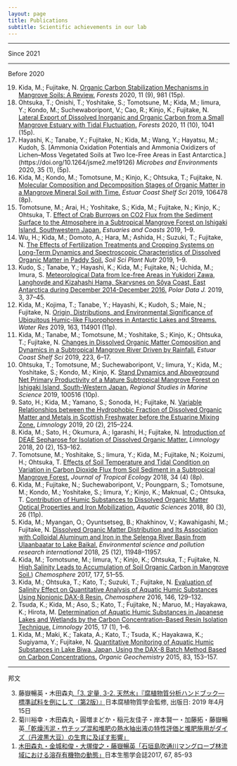 ```yaml
---
layout: page
title: Publications
subtitle: Scientific achievements in our lab 
---
```


***
Since 2021

***
Before 2020

<ol reversed>
<li>Kida, M.; Fujitake, N. <a href="https://doi.org/10.3390/f11090981">Organic Carbon Stabilization Mechanisms in Mangrove Soils: A Review.</a> <i>Forests</i> 2020, 11 (9), 981 (15p).</li>
<li>Ohtsuka, T.; Onishi, T.; Yoshitake, S.; Tomotsune, M.; Kida, M.; Iimura, Y.; Kondo, M.; Suchewaboripont, V.; Cao, R.; Kinjo, K.; Fujitake, N. <a href="https://www.mdpi.com/1999-4907/11/10/1041">Lateral Export of Dissolved Inorganic and Organic Carbon from a Small Mangrove Estuary with Tidal Fluctuation.</a> <i>Forests</i> 2020, 11 (10), 1041 (15p).</li>
<li>Hayashi, K.; Tanabe, Y.; Fujitake, N.; Kida, M.; Wang, Y.; Hayatsu, M.; Kudoh, S. [Ammonia Oxidation Potentials and Ammonia Oxidizers of Lichen–Moss Vegetated Soils at Two Ice-Free Areas in East Antarctica.](https://doi.org/10.1264/jsme2.me19126) <i>Microbes and Environments</i> 2020, 35 (1), (5p).</li>
<li>Kida, M.; Kondo, M.; Tomotsune, M.; Kinjo, K.; Ohtsuka, T.; Fujitake, N. <a href="https://doi.org/10.1016/j.ecss.2019.106478">Molecular Composition and Decomposition Stages of Organic Matter in a Mangrove Mineral Soil with Time.</a> <i>Estuar Coast Shelf Sci</i> 2019, 106478 (8p).</li>
<li>Tomotsune, M.; Arai, H.; Yoshitake, S.; Kida, M.; Fujitake, N.; Kinjo, K.; Ohtsuka, T. <a href="https://doi.org/10.1007/s12237-019-00667-2">Effect of Crab Burrows on CO2 Flux from the Sediment Surface to the Atmosphere in a Subtropical Mangrove Forest on Ishigaki Island, Southwestern Japan.</a> <i>Estuaries and Coasts</i> 2019, 1–9.</li>
<li>Wu, H.; Kida, M.; Domoto, A.; Hara, M.; Ashida, H.; Suzuki, T.; Fujitake, N. <a href="https://doi.org/10.1080/00380768.2019.1689794">The Effects of Fertilization Treatments and Cropping Systems on Long-Term Dynamics and Spectroscopic Characteristics of Dissolved Organic Matter in Paddy Soil.</a> <i>Soil Sci Plant Nutr</i> 2019, 1–9.</li>
<li>Kudo, S.; Tanabe, Y.; Hayashi, K.; Kida, M.; Fujitake, N.; Uchida, M.; Imura, S. <a href="http://doi.org/10.20575/00000008">Meteorological Data from Ice-free Areas in Yukidori Zawa, Langhovde and Kizahashi Hama, Skarvsnes on Sôya Coast, East Antarctica during December 2014-December 2016.</a> <i>Polar Data J.</i> 2019, 3, 37–45.</li>
<li>Kida, M.; Kojima, T.; Tanabe, Y.; Hayashi, K.; Kudoh, S.; Maie, N.; Fujitake, N. <a href="https://doi.org/10.1016/j.watres.2019.114901">Origin, Distributions, and Environmental Significance of Ubiquitous Humic-like Fluorophores in Antarctic Lakes and Streams.</a> <i>Water Res</i> 2019, 163, 114901 (11p).</li>
<li>Kida, M.; Tanabe, M.; Tomotsune, M.; Yoshitake, S.; Kinjo, K.; Ohtsuka, T.; Fujitake, N. <a href="https://doi.org/10.1016/j.ecss.2019.04.029">Changes in Dissolved Organic Matter Composition and Dynamics in a Subtropical Mangrove River Driven by Rainfall.</a> <i>Estuar Coast Shelf Sci</i> 2019, 223, 6–17.</li>
<li>Ohtsuka, T.; Tomotsune, M.; Suchewaboripont, V.; Iimura, Y.; Kida, M.; Yoshitake, S.; Kondo, M.; Kinjo, K. <a href="https://doi.org/10.1016/j.rsma.2019.100516">Stand Dynamics and Aboveground Net Primary Productivity of a Mature Subtropical Mangrove Forest on Ishigaki Island, South-Western Japan.</a> <i>Regional Studies in Marine Science</i> 2019, 100516 (10p).</li>
<li>Sato, H.; Kida, M.; Yamano, S.; Sonoda, H.; Fujitake, N. <a href="https://doi.org/10.1007/s10201-018-0569-8">Variable Relationships between the Hydrophobic Fraction of Dissolved Organic Matter and Metals in Scottish Freshwater before the Estuarine Mixing Zone.</a> <i>Limnology</i> 2019, 20 (2), 215–224.</li>
<li>Kida, M.; Sato, H.; Okumura, A.; Igarashi, H.; Fujitake, N. <a href="https://doi.org/10.1007/s10201-018-0561-3">Introduction of DEAE Sepharose for Isolation of Dissolved Organic Matter.</a> <i>Limnology</i> 2018, 20 (2), 153–162.</li>
<li>Tomotsune, M.; Yoshitake, S.; Iimura, Y.; Kida, M.; Fujitake, N.; Koizumi, H.; Ohtsuka, T. <a href="https://doi.org/10.1017/S026646741800024X">Effects of Soil Temperature and Tidal Condition on Variation in Carbon Dioxide Flux from Soil Sediment in a Subtropical Mangrove Forest.</a> <i>Journal of Tropical Ecology</i> 2018, 34 (4) (8p).</li>
<li>Kida, M.; Fujitake, N.; Suchewaboripont, V.; Poungparn, S.; Tomotsune, M.; Kondo, M.; Yoshitake, S.; Iimura, Y.; Kinjo, K.; Maknual, C.; Ohtsuka, T. <a href="https://doi.org/10.1007/s00027-018-0578-z">Contribution of Humic Substances to Dissolved Organic Matter Optical Properties and Iron Mobilization.</a> <i>Aquatic Sciences</i> 2018, 80 (3), 26 (11p).</li>
<li>Kida, M.; Myangan, O.; Oyuntsetseg, B.; Khakhinov, V.; Kawahigashi, M.; Fujitake, N. <a href="(https://doi.org/10.1007/s11356-018-1462-z">Dissolved Organic Matter Distribution and Its Association with Colloidal Aluminum and Iron in the Selenga River Basin from Ulaanbaatar to Lake Baikal.</a> <i>Environmental science and pollution research international</i> 2018, 25 (12), 11948–11957.</li>
<li>Kida, M.; Tomotsune, M.; Iimura, Y.; Kinjo, K.; Ohtsuka, T.; Fujitake, N. <a href="https://doi.org/10.1016/j.chemosphere.2017.02.07">High Salinity Leads to Accumulation of Soil Organic Carbon in Mangrove Soil.</a>) <i>Chemosphere</i> 2017, 177, 51–55.</li>
<li>Kida, M.; Ohtsuka, T.; Kato, T.; Suzuki, T.; Fujitake, N. <a href="https://doi.org/10.1016/j.chemosphere.2015.12.031">Evaluation of Salinity Effect on Quantitative Analysis of Aquatic Humic Substances Using Nonionic DAX-8 Resin.</a> <i>Chemosphere</i> 2016, 146, 129–132.</li>
<li>Tsuda, K.; Kida, M.; Aso, S.; Kato, T.; Fujitake, N.; Maruo, M.; Hayakawa, K.; Hirota, M. <a href="https://doi.org/10.1007/s10201-015-0455-6">Determination of Aquatic Humic Substances in Japanese Lakes and Wetlands by the Carbon Concentration-Based Resin Isolation Technique.</a> <i>Limnology</i> 2015, 17 (1), 1–6.</li>
<li>Kida, M.; Maki, K.; Takata, A.; Kato, T.; Tsuda, K.; Hayakawa, K.; Sugiyama, Y.; Fujitake, N. <a href="https://doi.org/10.1016/j.orggeochem.2015.03.015">Quantitative Monitoring of Aquatic Humic Substances in Lake Biwa, Japan, Using the DAX-8 Batch Method Based on Carbon Concentrations.</a> <i>Organic Geochemistry</i> 2015, 83, 153–157.</li>
</ol>

***
邦文

<ol reversed>
<li>藤嶽暢英・木田森丸<a href="http://www.research.kobe-u.ac.jp/ans-soil/jhss/publishing.html#books">「3. 定量, 3-2. 天然水」『腐植物質分析ハンドブック―標準試料を例にして（第2版）』</a>日本腐植物質学会監修, 出版日: 2019 年4月15日</li>
<li>菊川裕幸・木田森丸・圓増まどか・稲元友佳子・岸本賢一・加藤拓・藤嶽暢英<a href="(https://www.jstage.jst.go.jp/article/dojo/89/4/89_890406/_article/-char/ja/">「乾燥汚泥・竹チップ混和堆肥の熱水抽出液の特性評価と堆肥施用がダイズ（丹波黒大豆）の生育に及ぼす影響」</a日本土壌肥料学雑誌2018, 89, 4, 295-301</li>
<li>木田森丸・金城和俊・大塚俊之・藤嶽暢英<a href="https://www.jstage.jst.go.jp/article/seitai/67/2/67_85/_article/-char/ja/">「石垣島吹通川マングローブ林流域における溶存有機物の動態」</a>日本生態学会誌2017, 67, 85-93</li>
</ol>
